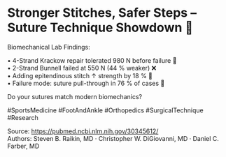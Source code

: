 # Stronger Stitches, Safer Steps – Suture Technique Showdown 🧵

Biomechanical Lab Findings:

• 4-Strand Krackow repair tolerated 980 N before failure 💪  
• 2-Strand Bunnell failed at 550 N (44 % weaker) ❌  
• Adding epitendinous stitch ↑ strength by 18 % 🔗  
• Failure mode: suture pull-through in 76 % of cases 🧵  

Do your sutures match modern biomechanics?

#SportsMedicine #FootAndAnkle #Orthopedics #SurgicalTechnique #Research

Source: <https://pubmed.ncbi.nlm.nih.gov/30345612/>  
Authors: Steven B. Raikin, MD · Christopher W. DiGiovanni, MD · Daniel C. Farber, MD